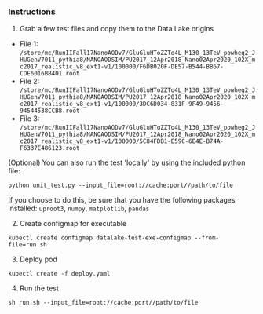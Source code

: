 ### Instructions
1. Grab a few test files and copy them to the Data Lake origins
  - File 1: `/store/mc/RunIIFall17NanoAODv7/GluGluHToZZTo4L_M130_13TeV_powheg2_JHUGenV7011_pythia8/NANOAODSIM/PU2017_12Apr2018_Nano02Apr2020_102X_mc2017_realistic_v8_ext1-v1/100000/F6DB020F-DE57-B544-BB67-CDE6016BB401.root`
  - File 2: `/store/mc/RunIIFall17NanoAODv7/GluGluHToZZTo4L_M130_13TeV_powheg2_JHUGenV7011_pythia8/NANOAODSIM/PU2017_12Apr2018_Nano02Apr2020_102X_mc2017_realistic_v8_ext1-v1/100000/3DC6D034-831F-9F49-9456-94544538CCB8.root`
  - File 3: `/store/mc/RunIIFall17NanoAODv7/GluGluHToZZTo4L_M130_13TeV_powheg2_JHUGenV7011_pythia8/NANOAODSIM/PU2017_12Apr2018_Nano02Apr2020_102X_mc2017_realistic_v8_ext1-v1/100000/5C84FDB1-E59C-6E4E-B74A-F6337E486123.root`

(Optional) You can also run the test 'locally' by using the included python file:
```
python unit_test.py --input_file=root://cache:port//path/to/file
```
If you choose to do this, be sure that you have the following packages installed: `uproot3`, `numpy`, `matplotlib`, `pandas`

2. Create configmap for executable
```
kubectl create configmap datalake-test-exe-configmap --from-file=run.sh
```

3. Deploy pod
```
kubectl create -f deploy.yaml
```

4. Run the test
```
sh run.sh --input_file=root://cache:port//path/to/file
```

